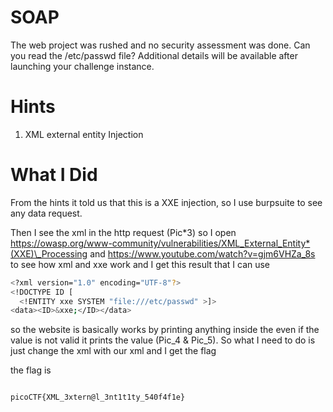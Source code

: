 # SOAP

The web project was rushed and no security assessment was done. Can you read the /etc/passwd file?
Additional details will be available after launching your challenge instance.

# Hints

1. XML external entity Injection

# What I Did

From the hints it told us that this is
a XXE injection, so I use burpsuite to
see any data request.

Then I see the xml in the http request (Pic*3)
so I open https://owasp.org/www-community/vulnerabilities/XML_External_Entity*(XXE)\_Processing
and https://www.youtube.com/watch?v=gjm6VHZa_8s
to see how xml and xxe work
and I get this result that I can use

```bash
<?xml version="1.0" encoding="UTF-8"?>
<!DOCTYPE ID [
  <!ENTITY xxe SYSTEM "file:///etc/passwd" >]>
<data><ID>&xxe;</ID></data>
```

so the website is basically works by printing
anything inside the <ID></ID> even
if the value is not valid it prints the value (Pic_4 & Pic_5).
So what I need to do is just change the xml
with our xml and I get the flag

the flag is

```

picoCTF{XML_3xtern@l_3nt1t1ty_540f4f1e}

```
